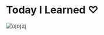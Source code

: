 # Today I Learned ♡

![이미지](https://user-images.githubusercontent.com/111275210/225180162-b452e132-565c-495e-928c-7686bfffa54a.jpg)
